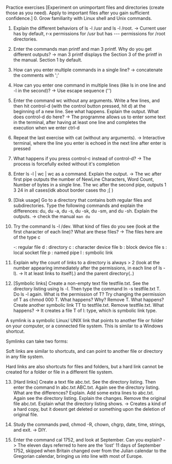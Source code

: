 Practice exercises
[Experiment on unimportant files and directories (create those as you need). Apply to
important files after you gain sufficient confidence.]
0. Grow familiarity with Linux shell and Unix commands.
1. Explain the different behaviors of ls -l /usr and ls -l /root.
-> Current user has by default, r-x permissions for /usr but has --- permissions for /root directories.

2. Enter the commands man printf and man 3 printf. Why do you get different outputs?
-> man 3 printf displays the Section 3 of the printf in the manual. Section 1 by default.

3. How can you enter multiple commands in a single line?
-> concatenate the comments with ';'

4. How can you enter one command in multiple lines (like ls in one line and -l in the second)?
-> Use escape sequence ('\') 

5. Enter the command wc without any arguments. Write a few lines, and then hit control-d
(with the control button pressed, hit d) at the beginning of a new line. See what happens.
Explain the output. What does control-d do here?
-> The programme allows us to enter some text in the terminal, after having at least one line and completes the execution when we enter ctrl-d 

6. Repeat the last exercise with cat (without any arguments).
-> Interactive terminal, where the line you enter is echoed in the next line after enter is pressed

7. What happens if you press control-c instead of control-d?
-> The process is forcefully exited without it's completion

8. Enter ls -l | wc | wc as a command. Explain the output.
-> The wc after first pipe outputs the number of NewLine Characters, Word Count, Number of bytes in a single line. The wc after the second pipe, outputs 1 3 24 in all cases(idk about border cases tho ;[ )

9. [Disk usage] Go to a directory that contains both regular files and subdirectories. Type the
following commands and explain the differences: du, du -a, du -s, du -sk, du -sm,
and du -sh. Explain the outputs.
-> check the manual `man du` 

10. Try the command ls -l /dev. What kind of files do you see (look at the first character of
each line)? What are these files?
-> The files here are of the type c


    -:  regular file
    d : directory
    c : character device file
    b : block device file
    s : local socket file
    p : named pipe
    l : symbolic link


11. Explain why the count of links to a directory is always > 2 (look at the number appearing
immediately after the permissions, in each line of ls -l).
-> It at least links to itself(.) and the parent directory(..)

12. [Symbolic links] Create a non-empty text file testfile.txt. See the directory listing
using ls -l. Then type the command ln -s testfile.txt T. Do ls -l again. What
is the permission of T? Try changing the permission of T as chmod 000 T. What happens?
Why? Remove T. What happens? Create another symbolic link TT to testfile.txt.
Remove testfile.txt. What happens?
-> It creates a file T of l: type, which is symbolic link type.

A symlink is a symbolic Linux/ UNIX link that points to another file or folder on your computer, or a connected file system. This is similar to a Windows shortcut.

Symlinks can take two forms:

Soft links are similar to shortcuts, and can point to another file or directory in any file system.

Hard links are also shortcuts for files and folders, but a hard link cannot be created for a folder or file in a different file system.

13. [Hard links] Create a text file abc.txt. See the directory listing. Then enter the command
ln abc.txt ABC.txt. Again see the directory listing. What are the differences? Explain.
Add some extra lines to abc.txt. Again see the directory listing. Explain the changes.
Remove the original file abc.txt. Explain what the directory listing shows.
-> Creates a kind of a hard copy, but it doesnt get deleted or something upon the deletion of original file.

14. Study the commands pwd, chmod -R, chown, chgrp, date, time, strings, and exit.
-> DIY.

15. Enter the command cal 1752, and look at September. Can you explain?
-> The eleven days referred to here are the 'lost' 11 days of September 1752, skipped when Britain changed over from the Julian calendar to the Gregorian calendar, bringing us into line with most of Europe.


